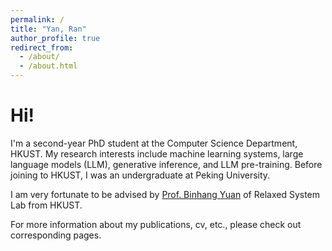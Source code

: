 ```yaml
---
permalink: /
title: "Yan, Ran"
author_profile: true
redirect_from: 
  - /about/
  - /about.html
---
```


# Hi!

I'm a second-year PhD student at the Computer Science Department, HKUST. My research interests include machine learning systems, large language models (LLM), generative inference, and LLM pre-training. Before joining to HKUST, I was an undergraduate at Peking University.

I am very fortunate to be advised by [Prof. Binhang Yuan]([https://www.XXX.com/](https://binhangyuan.github.io/site/)) of Relaxed System Lab from HKUST.

For more information about my publications, cv, etc., please check out corresponding pages.

